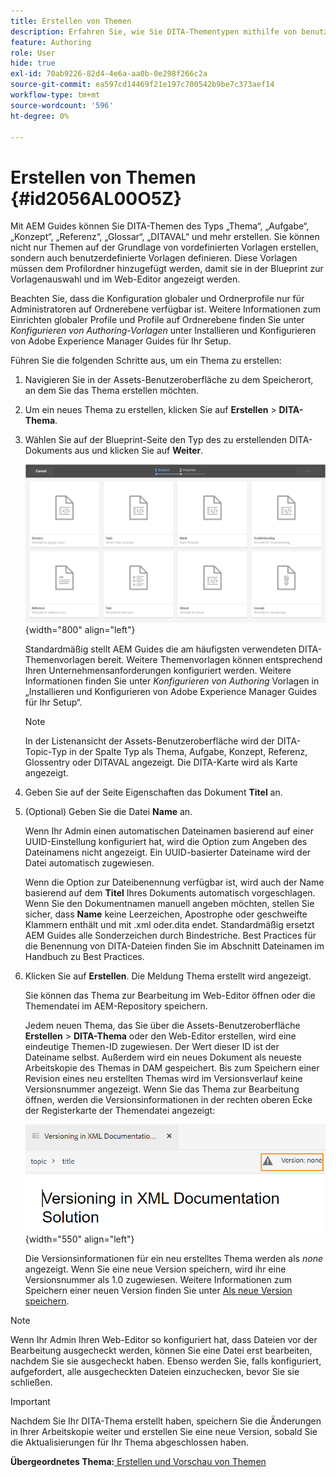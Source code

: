 ```yaml
---
title: Erstellen von Themen
description: Erfahren Sie, wie Sie DITA-Thementypen mithilfe von benutzerdefinierten Vorlagen im Web-Editor von AEM Guides erstellen.
feature: Authoring
role: User
hide: true
exl-id: 70ab9226-82d4-4e6a-aa0b-0e298f266c2a
source-git-commit: ea597cd14469f21e197c700542b9be7c373aef14
workflow-type: tm+mt
source-wordcount: '596'
ht-degree: 0%

---
```


# Erstellen von Themen {#id2056AL00O5Z}

Mit AEM Guides können Sie DITA-Themen des Typs „Thema“, „Aufgabe“, „Konzept“, „Referenz“, „Glossar“, „DITAVAL“ und mehr erstellen. Sie können nicht nur Themen auf der Grundlage von vordefinierten Vorlagen erstellen, sondern auch benutzerdefinierte Vorlagen definieren. Diese Vorlagen müssen dem Profilordner hinzugefügt werden, damit sie in der Blueprint zur Vorlagenauswahl und im Web-Editor angezeigt werden.

Beachten Sie, dass die Konfiguration globaler und Ordnerprofile nur für Administratoren auf Ordnerebene verfügbar ist. Weitere Informationen zum Einrichten globaler Profile und Profile auf Ordnerebene finden Sie unter *Konfigurieren von Authoring-Vorlagen* unter Installieren und Konfigurieren von Adobe Experience Manager Guides für Ihr Setup.

Führen Sie die folgenden Schritte aus, um ein Thema zu erstellen:

1. Navigieren Sie in der Assets-Benutzeroberfläche zu dem Speicherort, an dem Sie das Thema erstellen möchten.

1. Um ein neues Thema zu erstellen, klicken Sie auf **Erstellen** \> **DITA-Thema**.

1. Wählen Sie auf der Blueprint-Seite den Typ des zu erstellenden DITA-Dokuments aus und klicken Sie auf **Weiter**.

   ![](images/create_dita_topic.png){width="800" align="left"}

   Standardmäßig stellt AEM Guides die am häufigsten verwendeten DITA-Themenvorlagen bereit. Weitere Themenvorlagen können entsprechend Ihren Unternehmensanforderungen konfiguriert werden. Weitere Informationen finden Sie unter *Konfigurieren von Authoring* Vorlagen in „Installieren und Konfigurieren von Adobe Experience Manager Guides für Ihr Setup“.

   >[!NOTE]
   >
   > In der Listenansicht der Assets-Benutzeroberfläche wird der DITA-Topic-Typ in der Spalte Typ als Thema, Aufgabe, Konzept, Referenz, Glossentry oder DITAVAL angezeigt. Die DITA-Karte wird als Karte angezeigt.

1. Geben Sie auf der Seite Eigenschaften das Dokument **Titel** an.

1. \(Optional\) Geben Sie die Datei **Name** an.

   Wenn Ihr Admin einen automatischen Dateinamen basierend auf einer UUID-Einstellung konfiguriert hat, wird die Option zum Angeben des Dateinamens nicht angezeigt. Ein UUID-basierter Dateiname wird der Datei automatisch zugewiesen.

   Wenn die Option zur Dateibenennung verfügbar ist, wird auch der Name basierend auf dem **Titel** Ihres Dokuments automatisch vorgeschlagen. Wenn Sie den Dokumentnamen manuell angeben möchten, stellen Sie sicher, dass **Name** keine Leerzeichen, Apostrophe oder geschweifte Klammern enthält und mit .xml oder.dita endet. Standardmäßig ersetzt AEM Guides alle Sonderzeichen durch Bindestriche. Best Practices für die Benennung von DITA-Dateien finden Sie im Abschnitt Dateinamen im Handbuch zu Best Practices.

1. Klicken Sie auf **Erstellen**. Die Meldung Thema erstellt wird angezeigt.

   Sie können das Thema zur Bearbeitung im Web-Editor öffnen oder die Themendatei im AEM-Repository speichern.

   Jedem neuen Thema, das Sie über die Assets-Benutzeroberfläche **Erstellen** \> **DITA-Thema** oder den Web-Editor erstellen, wird eine eindeutige Themen-ID zugewiesen. Der Wert dieser ID ist der Dateiname selbst. Außerdem wird ein neues Dokument als neueste Arbeitskopie des Themas in DAM gespeichert. Bis zum Speichern einer Revision eines neu erstellten Themas wird im Versionsverlauf keine Versionsnummer angezeigt. Wenn Sie das Thema zur Bearbeitung öffnen, werden die Versionsinformationen in der rechten oberen Ecke der Registerkarte der Themendatei angezeigt:

   ![](images/topic-version-none_cs.png){width="550" align="left"}

   Die Versionsinformationen für ein neu erstelltes Thema werden als *none* angezeigt. Wenn Sie eine neue Version speichern, wird ihr eine Versionsnummer als 1.0 zugewiesen. Weitere Informationen zum Speichern einer neuen Version finden Sie unter [Als neue Version speichern](web-editor-features.md#save-as-new-version-id209ME400GXA).


>[!NOTE]
>
> Wenn Ihr Admin Ihren Web-Editor so konfiguriert hat, dass Dateien vor der Bearbeitung ausgecheckt werden, können Sie eine Datei erst bearbeiten, nachdem Sie sie ausgecheckt haben. Ebenso werden Sie, falls konfiguriert, aufgefordert, alle ausgecheckten Dateien einzuchecken, bevor Sie sie schließen.

>[!IMPORTANT]
>
> Nachdem Sie Ihr DITA-Thema erstellt haben, speichern Sie die Änderungen in Ihrer Arbeitskopie weiter und erstellen Sie eine neue Version, sobald Sie die Aktualisierungen für Ihr Thema abgeschlossen haben.

**Übergeordnetes Thema:**&#x200B;[&#x200B; Erstellen und Vorschau von Themen](create-preview-topics.md)
